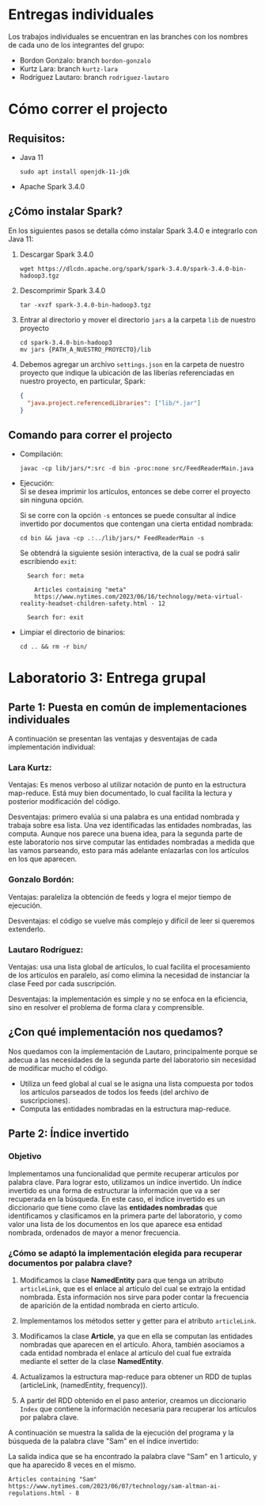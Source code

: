 # Entregas individuales

Los trabajos individuales se encuentran en las branches con los nombres de cada uno de los integrantes del grupo:

- Bordon Gonzalo: branch `bordon-gonzalo`
- Kurtz Lara: branch `kurtz-lara`
- Rodríguez Lautaro: branch `rodriguez-lautaro`

# Cómo correr el projecto

## Requisitos:

- Java 11
  ```
  sudo apt install openjdk-11-jdk
  ```
- Apache Spark 3.4.0

## ¿Cómo instalar Spark?

En los siguientes pasos se detalla cómo instalar Spark 3.4.0 e integrarlo con Java 11:

1. Descargar Spark 3.4.0
   ```shell
   wget https://dlcdn.apache.org/spark/spark-3.4.0/spark-3.4.0-bin-hadoop3.tgz
   ```
2. Descomprimir Spark 3.4.0
   ```shell
   tar -xvzf spark-3.4.0-bin-hadoop3.tgz
   ```
3. Entrar al directorio y mover el directorio `jars` a la carpeta `lib` de nuestro proyecto
   ```shell
   cd spark-3.4.0-bin-hadoop3
   mv jars {PATH_A_NUESTRO_PROYECTO}/lib
   ```
4. Debemos agregar un archivo `settings.json` en la carpeta de nuestro proyecto que indique la ubicación de las liberí­as referenciadas en nuestro proyecto, en particular, Spark:
   ```json
   {
     "java.project.referencedLibraries": ["lib/*.jar"]
   }
   ```

## Comando para correr el projecto

- Compilación:

  ```shell
  javac -cp lib/jars/*:src -d bin -proc:none src/FeedReaderMain.java
  ```

- Ejecución:  
  Si se desea imprimir los artículos, entonces se debe correr el proyecto sin ninguna opción.

  Si se corre con la opción `-s` entonces se puede consultar al índice invertido por documentos que contengan una cierta entidad nombrada:

  ```shell
  cd bin && java -cp .:../lib/jars/* FeedReaderMain -s
  ```

  Se obtendrá la siguiente sesión interactiva, de la cual se podrá salir escribiendo `exit`:

  ```
    Search for: meta

      Articles containing "meta"
      https://www.nytimes.com/2023/06/16/technology/meta-virtual-reality-headset-children-safety.html - 12

    Search for: exit
  ```

- Limpiar el directorio de binarios:
  ```shell
  cd .. && rm -r bin/
  ```

# Laboratorio 3: Entrega grupal

## Parte 1: Puesta en común de implementaciones individuales

A continuación se presentan las ventajas y desventajas de cada implementación individual:

### Lara Kurtz:

Ventajas: Es menos verboso al utilizar notación de punto en la estructura map-reduce.
Está muy bien documentado, lo cual facilita la lectura y posterior modificación del código.

Desventajas: primero evalúa si una palabra es una entidad nombrada y trabaja sobre esa lista. Una vez identificadas las entidades nombradas, las computa. Aunque nos parece una buena idea, para la segunda parte de este laboratorio nos sirve computar las entidades nombradas a medida que las vamos parseando, esto para más adelante enlazarlas con los artículos en los que aparecen.

### Gonzalo Bordón:

Ventajas: paraleliza la obtención de feeds y logra el mejor tiempo de ejecución.

Desventajas: el código se vuelve más complejo y difícil de leer si queremos extenderlo.

### Lautaro Rodríguez:

Ventajas: usa una lista global de artículos, lo cual facilita el procesamiento de los artículos en paralelo, así como elimina la necesidad de instanciar la clase Feed por cada suscripción.

Desventajas: la implementación es simple y no se enfoca en la eficiencia, sino en resolver el problema de forma clara y comprensible.

## ¿Con qué implementación nos quedamos?

Nos quedamos con la implementación de Lautaro, principalmente porque se adecua a las necesidades de la segunda parte del laboratorio sin necesidad de modificar mucho el código.

- Utiliza un feed global al cual se le asigna una lista compuesta por todos los artículos parseados de todos los feeds (del archivo de suscripciones).
- Computa las entidades nombradas en la estructura map-reduce.

## Parte 2: Índice invertido

### Objetivo

Implementamos una funcionalidad que permite recuperar artículos por palabra clave. Para lograr esto, utilizamos un índice invertido. Un índice invertido es una forma de estructurar la información que va a ser recuperada en la búsqueda. En este caso, el índice invertido es un diccionario que tiene como clave las **entidades nombradas** que identificamos y clasificamos en la primera parte del laboratorio, y como valor una lista de los documentos en los que aparece esa entidad nombrada, ordenados de mayor a menor frecuencia.

### ¿Cómo se adaptó la implementación elegida para recuperar documentos por palabra clave?

1. Modificamos la clase **NamedEntity** para que tenga un atributo `articleLink`, que es el enlace al artículo del cual se extrajo la entidad nombrada. Esta información nos sirve para poder contar la frecuencia de aparición de la entidad nombrada en cierto artículo.

2. Implementamos los métodos setter y getter para el atributo `articleLink`.

3. Modificamos la clase **Article**, ya que en ella se computan las entidades nombradas que aparecen en el artículo. Ahora, también asociamos a cada entidad nombrada el enlace al artículo del cual fue extraída mediante el setter de la clase **NamedEntity**.

4. Actualizamos la estructura map-reduce para obtener un RDD de tuplas (articleLink, (namedEntity, frequency)).

5. A partir del RDD obtenido en el paso anterior, creamos un diccionario `Index` que contiene la información necesaria para recuperar los artículos por palabra clave.

A continuación se muestra la salida de la ejecución del programa y la búsqueda de la palabra clave "Sam" en el índice invertido:

La salida indica que se ha encontrado la palabra clave "Sam" en 1 artículo, y que ha aparecido 8 veces en el mismo.

```shell
Articles containing "Sam"
https://www.nytimes.com/2023/06/07/technology/sam-altman-ai-regulations.html - 8
```
